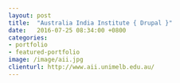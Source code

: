 ```yaml
---
layout: post
title:  "Australia India Institute { Drupal }"
date:   2016-07-25 08:34:00 +0800
categories:
- portfolio
- featured-portfolio
image: /image/aii.jpg
clienturl: http://www.aii.unimelb.edu.au/
---
```


